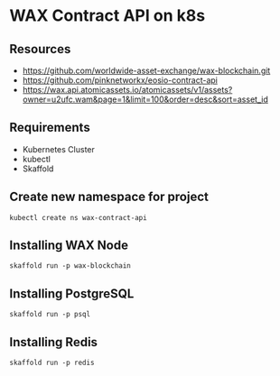 # WAX Contract API on k8s

## Resources
* https://github.com/worldwide-asset-exchange/wax-blockchain.git
* https://github.com/pinknetworkx/eosio-contract-api
* https://wax.api.atomicassets.io/atomicassets/v1/assets?owner=u2ufc.wam&page=1&limit=100&order=desc&sort=asset_id

## Requirements
* Kubernetes Cluster
* kubectl
* Skaffold

## Create new namespace for project
```shell
kubectl create ns wax-contract-api
```

##  Installing WAX Node
```shell
skaffold run -p wax-blockchain
```

## Installing PostgreSQL
```shell
skaffold run -p psql
```

## Installing Redis
```shell
skaffold run -p redis
```
